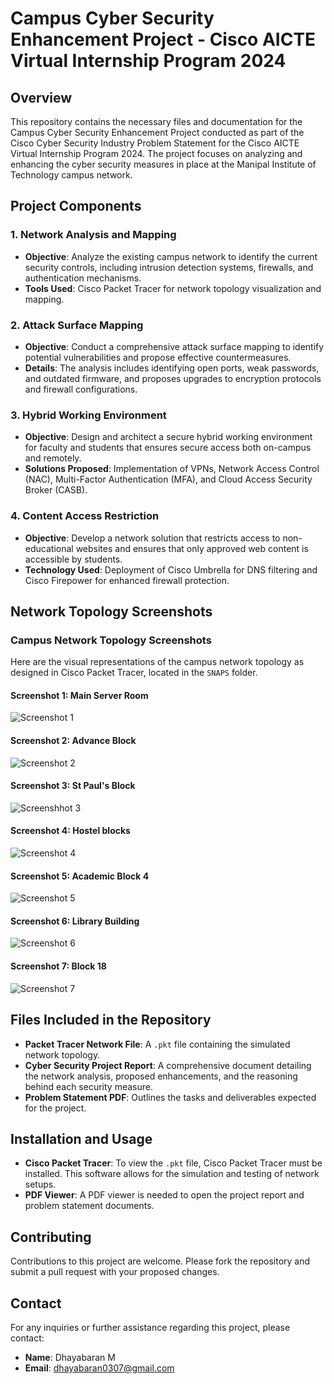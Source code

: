 # Campus Cyber Security Enhancement Project - Cisco AICTE Virtual Internship Program 2024

## Overview

This repository contains the necessary files and documentation for the Campus Cyber Security Enhancement Project conducted as part of the Cisco Cyber Security Industry Problem Statement for the Cisco AICTE Virtual Internship Program 2024. The project focuses on analyzing and enhancing the cyber security measures in place at the Manipal Institute of Technology campus network.

## Project Components

### 1. Network Analysis and Mapping

- **Objective**: Analyze the existing campus network to identify the current security controls, including intrusion detection systems, firewalls, and authentication mechanisms.
- **Tools Used**: Cisco Packet Tracer for network topology visualization and mapping.

### 2. Attack Surface Mapping

- **Objective**: Conduct a comprehensive attack surface mapping to identify potential vulnerabilities and propose effective countermeasures.
- **Details**: The analysis includes identifying open ports, weak passwords, and outdated firmware, and proposes upgrades to encryption protocols and firewall configurations.

### 3. Hybrid Working Environment

- **Objective**: Design and architect a secure hybrid working environment for faculty and students that ensures secure access both on-campus and remotely.
- **Solutions Proposed**: Implementation of VPNs, Network Access Control (NAC), Multi-Factor Authentication (MFA), and Cloud Access Security Broker (CASB).

### 4. Content Access Restriction

- **Objective**: Develop a network solution that restricts access to non-educational websites and ensures that only approved web content is accessible by students.
- **Technology Used**: Deployment of Cisco Umbrella for DNS filtering and Cisco Firepower for enhanced firewall protection.

## Network Topology Screenshots

### Campus Network Topology Screenshots

Here are the visual representations of the campus network topology as designed in Cisco Packet Tracer, located in the `SNAPS` folder.

#### Screenshot 1: Main Server Room

![Screenshot 1](https://github.com/user-attachments/assets/a38b4801-4a7e-4a57-9e6a-a6876e81612e)

#### Screenshot 2: Advance Block

![Screenshot 2](https://github.com/user-attachments/assets/c35d8688-1a7d-463f-93c7-7b26c213e714)

#### Screenshot 3: St Paul's Block

![Screenshhot 3](https://github.com/user-attachments/assets/f363e82e-e05e-4da4-866c-b5c082cea524)

#### Screenshot 4: Hostel blocks

![Screenshot 4](https://github.com/user-attachments/assets/1d5edd7a-a47a-4770-8dd2-f68987464589)

#### Screenshot 5: Academic Block 4

![Screenshot 5](https://github.com/user-attachments/assets/d92fc939-5a15-4bae-8fa7-c07ecc2473dc)

#### Screenshot 6: Library Building

![Screenshot 6](https://github.com/user-attachments/assets/a01ec4f5-1231-42fc-8b9d-077954dfc788)

#### Screenshot 7: Block 18

![Screenshot 7](https://github.com/user-attachments/assets/5a8f0278-a3a6-4da6-ba69-ce390e3058db)

## Files Included in the Repository

- **Packet Tracer Network File**: A `.pkt` file containing the simulated network topology.
- **Cyber Security Project Report**: A comprehensive document detailing the network analysis, proposed enhancements, and the reasoning behind each security measure.
- **Problem Statement PDF**: Outlines the tasks and deliverables expected for the project.

## Installation and Usage

- **Cisco Packet Tracer**: To view the `.pkt` file, Cisco Packet Tracer must be installed. This software allows for the simulation and testing of network setups.
- **PDF Viewer**: A PDF viewer is needed to open the project report and problem statement documents.

## Contributing

Contributions to this project are welcome. Please fork the repository and submit a pull request with your proposed changes.

## Contact

For any inquiries or further assistance regarding this project, please contact:

- **Name**: Dhayabaran M
- **Email**: [dhayabaran0307@gmail.com](mailto:dhayabaran0307@gmail.com)

